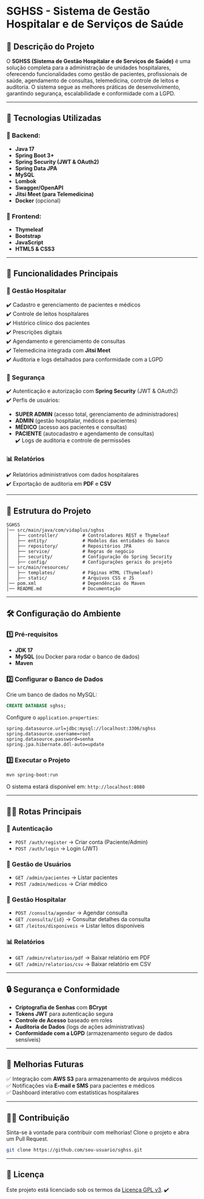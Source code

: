 # SGHSS - Sistema de Gestão Hospitalar e de Serviços de Saúde

## 📌 Descrição do Projeto
O **SGHSS (Sistema de Gestão Hospitalar e de Serviços de Saúde)** é uma solução completa para a administração de unidades hospitalares, oferecendo funcionalidades como gestão de pacientes, profissionais de saúde, agendamento de consultas, telemedicina, controle de leitos e auditoria. O sistema segue as melhores práticas de desenvolvimento, garantindo segurança, escalabilidade e conformidade com a LGPD.

---

## 🚀 Tecnologias Utilizadas
### 🔧 Backend:
- **Java 17**
- **Spring Boot 3+**
- **Spring Security (JWT & OAuth2)**
- **Spring Data JPA**
- **MySQL**
- **Lombok**
- **Swagger/OpenAPI**
- **Jitsi Meet (para Telemedicina)**
- **Docker** (opcional)

### 🎨 Frontend:
- **Thymeleaf**
- **Bootstrap**
- **JavaScript**
- **HTML5 & CSS3**

---

## 🎯 Funcionalidades Principais
### 🏥 Gestão Hospitalar
✔️ Cadastro e gerenciamento de pacientes e médicos  
✔️ Controle de leitos hospitalares  
✔️ Histórico clínico dos pacientes  
✔️ Prescrições digitais  
✔️ Agendamento e gerenciamento de consultas  
✔️ Telemedicina integrada com **Jitsi Meet**  
✔️ Auditoria e logs detalhados para conformidade com a LGPD  

### 🔑 Segurança
✔️ Autenticação e autorização com **Spring Security** (JWT & OAuth2)  
✔️ Perfis de usuários:
   - **SUPER ADMIN** (acesso total, gerenciamento de administradores)
   - **ADMIN** (gestão hospitalar, médicos e pacientes)
   - **MÉDICO** (acesso aos pacientes e consultas)
   - **PACIENTE** (autocadastro e agendamento de consultas)  
✔️ Logs de auditoria e controle de permissões  

### 📊 Relatórios
✔️ Relatórios administrativos com dados hospitalares  
✔️ Exportação de auditoria em **PDF** e **CSV**  

---

## 📂 Estrutura do Projeto
```
SGHSS
│── src/main/java/com/vidaplus/sghss
│   ├── controller/         # Controladores REST e Thymeleaf
│   ├── entity/             # Modelos das entidades do banco
│   ├── repository/         # Repositórios JPA
│   ├── service/            # Regras de negócio
│   ├── security/           # Configuração do Spring Security
│   ├── config/             # Configurações gerais do projeto
│── src/main/resources/
│   ├── templates/          # Páginas HTML (Thymeleaf)
│   ├── static/             # Arquivos CSS e JS
│── pom.xml                 # Dependências do Maven
│── README.md               # Documentação
```

---

## 🛠️ Configuração do Ambiente
### 1️⃣ Pré-requisitos
- **JDK 17**
- **MySQL** (ou Docker para rodar o banco de dados)
- **Maven**

### 2️⃣ Configurar o Banco de Dados
Crie um banco de dados no MySQL:
```sql
CREATE DATABASE sghss;
```
Configure o `application.properties`:
```properties
spring.datasource.url=jdbc:mysql://localhost:3306/sghss
spring.datasource.username=root
spring.datasource.password=senha
spring.jpa.hibernate.ddl-auto=update
```

### 3️⃣ Executar o Projeto
```sh
mvn spring-boot:run
```
O sistema estará disponível em: `http://localhost:8080`

---

## 🧑‍💻 Rotas Principais
### 🔐 Autenticação
- `POST /auth/register` → Criar conta (Paciente/Admin)
- `POST /auth/login` → Login (JWT)

### 👤 Gestão de Usuários
- `GET /admin/pacientes` → Listar pacientes
- `POST /admin/medicos` → Criar médico

### 🏥 Gestão Hospitalar
- `POST /consulta/agendar` → Agendar consulta
- `GET /consulta/{id}` → Consultar detalhes da consulta
- `GET /leitos/disponiveis` → Listar leitos disponíveis

### 📊 Relatórios
- `GET /admin/relatorios/pdf` → Baixar relatório em PDF
- `GET /admin/relatorios/csv` → Baixar relatório em CSV

---

## 🔒 Segurança e Conformidade
- **Criptografia de Senhas** com **BCrypt**
- **Tokens JWT** para autenticação segura
- **Controle de Acesso** baseado em roles
- **Auditoria de Dados** (logs de ações administrativas)
- **Conformidade com a LGPD** (armazenamento seguro de dados sensíveis)

---

## 📌 Melhorias Futuras
✅ Integração com **AWS S3** para armazenamento de arquivos médicos  
✅ Notificações via **E-mail e SMS** para pacientes e médicos  
✅ Dashboard interativo com estatísticas hospitalares  

---

## 👨‍💻 Contribuição
Sinta-se à vontade para contribuir com melhorias! Clone o projeto e abra um Pull Request. 
```sh
git clone https://github.com/seu-usuario/sghss.git
```

---

## 📄 Licença

Este projeto está licenciado sob os termos da [Licença GPL v3](LICENSE). ✔️

